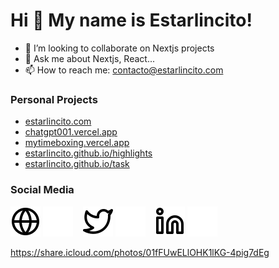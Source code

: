 # Hi 👋 My name is Estarlincito!

- 💼 I’m looking to collaborate on Nextjs projects
- 💬 Ask me about Nextjs, React...
- 📫 How to reach me: contacto@estarlincito.com

<!-- ![Estarlincito's Top Langs](https) -->

### Personal Projects

- [estarlincito.com](https://estarlincito.com)
- [chatgpt001.vercel.app](https://chatgpt001.vercel.app)
- [mytimeboxing.vercel.app](https://mytimeboxing.vercel.app)
- [estarlincito.github.io/highlights](https://estarlincito.github.io/highlights)
- [estarlincito.github.io/task](https://estarlincito.github.io/task)

### Social Media

[![website](./img/globe-light.svg)](https://estarlincito.com#gh-light-mode-only)
[![website](./img/globe-dark.svg)](https://estarlincito.com#gh-dark-mode-only)
&nbsp;&nbsp;
[![twitter](./img/twitter-light.svg)](https://twitter.com/estarlincito#gh-light-mode-only)
[![twitter](./img/twitter-dark.svg)](https://twitter.com/estarlincito#gh-dark-mode-only)
&nbsp;&nbsp;
[![linkedin](./img/linkedin-light.svg)](https://www.linkedin.com/in/estarlincito#gh-light-mode-only)
[![linkedin](./img/linkedin-dark.svg)](https://www.linkedin.com/in/estarlincito#gh-dark-mode-only)


https://share.icloud.com/photos/01fFUwELlOHK1lKG-4pig7dEg
